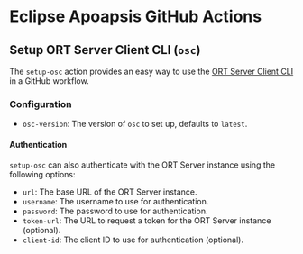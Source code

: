 # Eclipse Apoapsis GitHub Actions

## Setup ORT Server Client CLI (`osc`)

The `setup-osc` action provides an easy way to use the [ORT Server Client CLI](https://eclipse-apoapsis.github.io/ort-server/docs/getting-started/cli) in a GitHub workflow.

### Configuration

- `osc-version`: The version of `osc` to set up, defaults to `latest`.

#### Authentication

`setup-osc` can also authenticate with the ORT Server instance using the following options:

- `url`: The base URL of the ORT Server instance.
- `username`: The username to use for authentication.
- `password`: The password to use for authentication.
- `token-url`: The URL to request a token for the ORT Server instance (optional).
- `client-id`: The client ID to use for authentication (optional).

